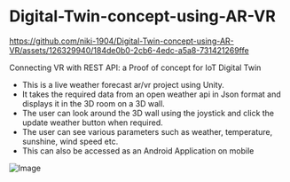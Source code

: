 # Digital-Twin-concept-using-AR-VR


https://github.com/niki-1904/Digital-Twin-concept-using-AR-VR/assets/126329940/184de0b0-2cb6-4edc-a5a8-731421269ffe


Connecting VR with REST API: a Proof of concept for IoT Digital Twin

- This is a live weather forecast ar/vr project using Unity. 
- It takes the required data from an open weather api in Json format and displays it in the 3D room on a 3D wall. 
- The user can look around the 3D wall using the joystick and click the update weather button when required. 
- The user can see various parameters such as weather, temperature, sunshine, wind speed etc. 
- This can also be accessed as an Android Application on mobile

![Image](https://user-images.githubusercontent.com/126329940/258582491-1a3daa13-3032-4988-b989-319f7e2804f7.jpg)
